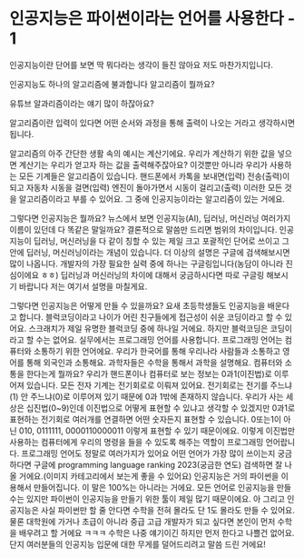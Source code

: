 # 인공지능은 파이썬이라는 언어를 사용한다 - 1

인공지능이란 단어를 보면 딱 뭐다라는 생각이 들진 않아요 저도 마찬가지입니다.

인공지능도 하나의 알고리즘에 불과합니다 알고리즘이 뭘까요?

유튜브 알과리즘이라는 얘기 많이 하잖아요?

알고리즘이란 입력이 있다면 어떤 순서와 과정을 통해 출력이 나오는 거라고 생각하시면 됩니다.

알고리즘의 아주 간단한 생활 속의 예시는 계산기에요. 우리가 계산하기 위한 값을 넣으면 계산기는 우리가 얻고자 하는 값을 출력해주잖아요? 이것뿐만 아니라 우리가 사용하는 모든 기계들은 알고리즘이 있습니다. 핸드폰에서 카톡을 보내면(입력) 전송(출력)이 되고 자동차 시동을 걸면(입력) 엔진이 돌아가면서 시동이 걸리고(출력) 이러한 모든 것을 알고리즘이라고 부를 수 있어요. 그 중에 인공지능이라는 알고리즘이 있는 거에요.

 

그렇다면 인공지능은 뭘까요? 뉴스에서 보면 인공지능(AI), 딥러닝, 머신러닝 여러가지 이름이 있던데 다 똑같은 말일까요? 결론적으로 말씀만 드리면 범위의 차이입니다. 인공지능이 딥러닝, 머신러닝을 다 같이 칭할 수 있는 제일 크고 포괄적인 단어로 쓰이고 그 안에 딥러닝, 머신러닝이라는 개념이 있습니다. 더 이상의 설명은 구글에 검색해보시면 많이 나옵니다. 개발자의 가장 필요한 실력 중에 하나는 구글링입니다(농담이 아니라 진심이에요 ㅎㅎ) 딥러닝과 머신러닝의 차이에 대해서 궁금하시다면 따로 구글링 해보시기 바랍니다 저는 여기서 설명을 마칠게요.

 

그렇다면 인공지능은 어떻게 만들 수 있을까요? 요새 초등학생들도 인공지능을 배운다고 합니다. 블럭코딩이라고 나이가 어린 친구들에게 접근성이 쉬운 코딩이라고 할 수 있어요. 스크래치가 제일 유명한 블럭코딩 중에 하나일 거에요. 하지만 블럭코딩은 코딩이라고 할 수는 없어요. 실무에서는 프로그래밍 언어를 사용합니다. 프로그래밍 언어는 컴퓨터와 소통하기 위한 언어에요. 우리가 한국어를 통해 우리나라 사람들과 소통하고 영어를 통해 외국인과 소통해요. 과학자들은 수학을 통해서 과학을 설명해요. 컴퓨터와 소통을 한다는게 뭘까요? 우리가 핸드폰이나 컴퓨터로 보는 정보는 0과1(이진법)로 이루어져 있습니다. 모든 전자 기계는 전기회로로 이뤄져 있어요. 전기회로는 전기를 주느냐(1) 안 주느냐(0)로 이루어져 있기 때문에 0과 1밖에 존재하지 않습니다. 우리가 사는 세상은 십진법(0~9)인데 이진법으로 어떻게 표현할 수 있냐고 생각할 수 있겠지만 0과1로 표현하는 전기회로 여러개를 연결하면 어떤 숫자든지 표현할 수 있습니다. 0또는1이 아닌 010, 0111111, 0000110000011 이렇게 표현할 수 있기 때문이에요. 이렇게 이진법만 사용하는 컴퓨터에게 우리의 명령을 들을 수 있도록 해주는 역할이 프로그래밍 언어랍니다. 프로그래밍 언어도 정말로 여러가지가 있어요 어떤 언어가 가장 많이 쓰이는지 궁금하다면 구글에 programming language ranking 2023(궁금한 연도) 검색하면 잘 나올 거에요.(이미지 카테고리에서 보는게 좋을 수 있어요) 인공지능은 거의 파이썬을 이용해서 만들어집니다. 이 말은 100%는 아니라는 거에요. 모든 언어로 인공지능을 만들 수는 있지만 파이썬이 인공지능을 만들기 위한 툴이 제일 많기 때문이에요. 아 그리고 인공지능은 사실 파이썬만 할 줄 안다면 수학을 전혀 몰라도 단 1도 몰라도 만들 수 있어요. 물론 대학원에 가거나 초급이 아니라 중급 고급 개발자가 되고 싶다면 본인이 먼저 수학을 배우려고 할 거에요 ㅋㅋㅋ 수학은 나중 얘기이긴 하지만 먼저 한다고 나쁠건 없어요. 단지 여러분들의 인공지능 입문에 대한 무게를 덜어드리려고 말씀 드린 거에요!

